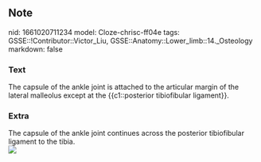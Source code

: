 ## Note
nid: 1661020711234
model: Cloze-chrisc-ff04e
tags: GSSE::!Contributor::Victor_Liu, GSSE::Anatomy::Lower_limb::14._Osteology
markdown: false

### Text
The capsule of the ankle joint is attached to the articular margin of the lateral malleolus except at the {{c1::posterior tibiofibular ligament}}.

### Extra
<div>
  The capsule of the ankle joint continues across the posterior
  tibiofibular ligament to the tibia.
</div><img src=
"paste-ce38a198f3e01da9e91913162f9c86985df2fa3e.jpg">
